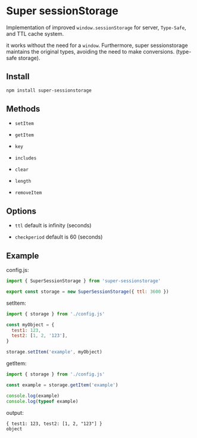 # Super sessionStorage

Implementation of improved `window.sessionStorage` for server, `Type-Safe`, and TTL cache system.

it works without the need for a `window`. Furthermore, super sessionstorage maintains the original types, avoiding the need to make conversions. (type-safe storage).

## Install

```bash
npm install super-sessionstorage
```

## Methods

- `setItem`

- `getItem`

- `key`

- `includes`

- `clear`

- `length`

- `removeItem`

## Options

- `ttl` default is infinity (seconds)

- `checkperiod` default is 60 (seconds)

## Example

config.js:

```js
import { SuperSessionStorage } from 'super-sessionstorage'

export const storage = new SuperSessionStorage({ ttl: 3600 })
```

setItem:

```js
import { storage } from './config.js'

const myObject = {
  test1: 123,
  test2: [1, 2, '123'],
}

storage.setItem('example', myObject)
```

getItem:

```js
import { storage } from './config.js'

const example = storage.getItem('example')

console.log(example)
console.log(typeof example)
```

output:

```txt
{ test1: 123, test2: [1, 2, "123"] }
object
```

